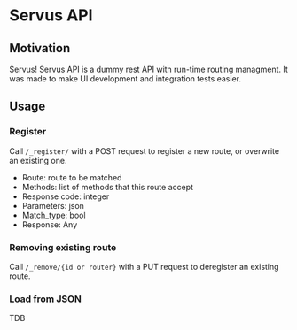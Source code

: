 # Servus API


## Motivation

Servus! Servus API is a dummy rest API with run-time routing managment. It was made to make UI development and integration tests easier.


## Usage

### Register

Call `/_register/` with a POST request to register a new route, or overwrite an existing one.
* Route: route to be matched
* Methods: list of methods that this route accept
* Response code: integer
* Parameters: json
* Match_type: bool 
* Response: Any

### Removing existing route
Call `/_remove/{id or router}` with a PUT request to deregister an existing route.


### Load from JSON

TDB
